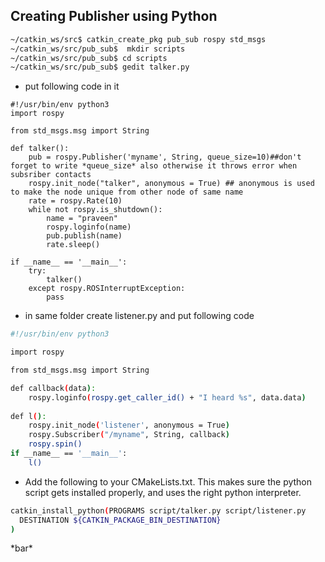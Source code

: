 
## Creating Publisher using Python

```bash
~/catkin_ws/src$ catkin_create_pkg pub_sub rospy std_msgs
~/catkin_ws/src/pub_sub$  mkdir scripts
~/catkin_ws/src/pub_sub$ cd scripts
~/catkin_ws/src/pub_sub$ gedit talker.py
```

* put following code in it
```
#!/usr/bin/env python3
import rospy 

from std_msgs.msg import String

def talker():
	pub = rospy.Publisher('myname', String, queue_size=10)##don't forget to write *queue_size* also otherwise it throws error when subsriber contacts
	rospy.init_node("talker", anonymous = True) ## anonymous is used to make the node unique from other node of same name
	rate = rospy.Rate(10)
	while not rospy.is_shutdown():
		name = "praveen"
		rospy.loginfo(name)
		pub.publish(name)
		rate.sleep()
		
if __name__ == '__main__':
	try:
		talker()
	except rospy.ROSInterruptException:
		pass
```
* in same folder create listener.py and put following code
```bash
#!/usr/bin/env python3

import rospy 

from std_msgs.msg import String

def callback(data):
    rospy.loginfo(rospy.get_caller_id() + "I heard %s", data.data)
    
def l():
	rospy.init_node('listener', anonymous = True)
	rospy.Subscriber("/myname", String, callback)
	rospy.spin()
if __name__ == '__main__':
	l()
  ```

* Add the following to your CMakeLists.txt. This makes sure the python script gets installed properly, and uses the right python interpreter. 

```bash
catkin_install_python(PROGRAMS script/talker.py script/listener.py
  DESTINATION ${CATKIN_PACKAGE_BIN_DESTINATION}
)
```
<Warning>
*bar*
</Warning>
